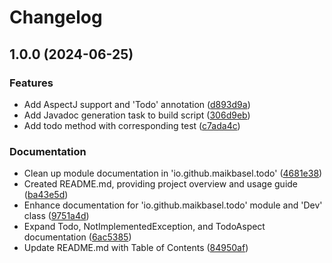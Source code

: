 # Changelog

## 1.0.0 (2024-06-25)


### Features

* Add AspectJ support and 'Todo' annotation ([d893d9a](https://github.com/maikbasel/todo/commit/d893d9a19d0800463459e9c8525c36bd4b571d29))
* Add Javadoc generation task to build script ([306d9eb](https://github.com/maikbasel/todo/commit/306d9eb94276d83b5046a33d7a332b2fd1194c09))
* Add todo method with corresponding test ([c7ada4c](https://github.com/maikbasel/todo/commit/c7ada4c8e281a2685b564849334442da81db74ff))


### Documentation

* Clean up module documentation in 'io.github.maikbasel.todo' ([4681e38](https://github.com/maikbasel/todo/commit/4681e381ba718adfbe27223f170b262e34020fb0))
* Created README.md, providing project overview and usage guide ([ba43e5d](https://github.com/maikbasel/todo/commit/ba43e5d12cab42064b3fbb23a79831207e9193ea))
* Enhance documentation for 'io.github.maikbasel.todo' module and 'Dev' class ([9751a4d](https://github.com/maikbasel/todo/commit/9751a4ded72da1be7cedfa15940ecd644b268b36))
* Expand Todo, NotImplementedException, and TodoAspect documentation ([6ac5385](https://github.com/maikbasel/todo/commit/6ac5385fe0eb90c40edc3cd01992f528bbc78c1e))
* Update README.md with Table of Contents ([84950af](https://github.com/maikbasel/todo/commit/84950afaed2977213675e5f257777e5cccf91fd4))
